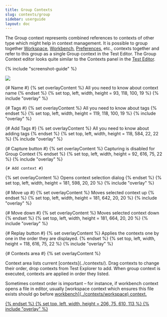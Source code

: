 ```yaml
---
title: Group Contexts
slug: contexts/group
sidebar: userguide
layout: doc
---
```


The Group context represents combined references to contexts of other type which might help in context management. 
It is possible to group together <a href = "{{site.url}}/documentation/userguide/contexts/workspace">Workspace</a>, <a href = "{{site.url}}/documentation/userguide/contexts/workbench">Workbench</a>, <a href = "{{site.url}}/documentation/userguide/contexts/preferences">Preferences</a>, etc., contexts together and refer to this group as 
a single Group context in the Test Editor. The Group Context editor looks quite similar to the Contexts panel in 
the <a href = "{{site.url}}/documentation/userguide/testeditor">Test Editor</a>.


{% include "screenshot-guide" %}

<div class="screenshot">
<img src="{{site.url}}/shared/img/screenshot-group-context-editor.png"></img>

{# Name #}
  {% set overlayContent %}
  All you need to know about context name
  {% endset %}
  {% set top, left, width, height = 93, 118, 100, 19 %}
  {% include "overlay" %}
  
  {# Tags #}
  {% set overlayContent %}
  All you need to know about tags
  {% endset %}
  {% set top, left, width, height = 119, 118, 100, 19 %}
  {% include "overlay" %}

  {# Add Tags #}
  {% set overlayContent %}
  All you need to know about adding tags
  {% endset %}
  {% set top, left, width, height = 118, 584, 22, 22 %}
  {% include "overlay" %}
  
  {# Capture button  #}
  {% set overlayContent %}
  Capturing is disabled for Group Context
  {% endset %}
  {% set top, left, width, height = 92, 616, 75, 22 %}
  {% include "overlay" %}

	{# Add context #}
  {% set overlayContent %}
  Opens context selection dialog
  {% endset %}
  {% set top, left, width, height = 181, 598, 20, 20 %}
  {% include "overlay" %}
  
  {# Move up #}
  {% set overlayContent %}
  Moves selected context up
  {% endset %}
  {% set top, left, width, height = 181, 642, 20, 20 %}
  {% include "overlay" %}

  {# Move down #}
  {% set overlayContent %}
  Moves selected context down
  {% endset %}
  {% set top, left, width, height = 181, 664, 20, 20 %}
  {% include "overlay" %}
  
  {# Replay button  #}
  {% set overlayContent %}
  Applies the contexts one by one in the order they are displayed. 
  {% endset %}
  {% set top, left, width, height = 118, 616, 75, 22 %}
  {% include "overlay" %}
  
  {# Contexts area #}
  {% set overlayContent %}
  <p>Context area lists current [contexts](../contexts/). Drag contexts to change their order, drop contexts from Test Explorer to add. When group context is executed, contexts are applied in order they listed.</p>

  <p>Sometimes context order is important &ndash; for instance, if workbench context opens a file in editor, usually [workspace</a> context which ensures this file exists should go before <a href="{{site.url}}/documentation/userguide/contexts/workbench">workbench](../contexts/workspace) context.</p>
  {% endset %}
  {% set top, left, width, height = 206, 75, 610, 113 %}
  {% include "overlay" %}
  
  

</div>
